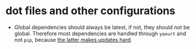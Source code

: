# dot files and other configurations

- Global dependencies should always be latest, if not, they should not be global. Therefore most dependencies are handled through `yaourt` and not `pip`, because [the latter makes updates hard](https://github.com/pypa/pip/issues/59).
